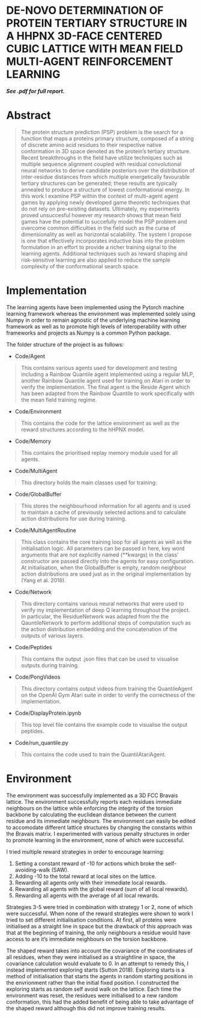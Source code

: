 # DE-NOVO DETERMINATION OF PROTEIN TERTIARY STRUCTURE IN A HHPNX 3D-FACE CENTERED CUBIC LATTICE WITH MEAN FIELD MULTI-AGENT REINFORCEMENT LEARNING

***See .pdf for full report.***

# Abstract
> The protein structure prediction (PSP) problem is the search for a function that maps a proteins
primary structure, composed of a string of discrete amino acid residues to their respective native
conformation in 3D space denoted as the protein’s tertiary structure. Recent breakthroughs
in the field have utilize techniques such as multiple sequence alignment coupled with residual
convolutional neural networks to derive candidate posteriors over the distribution of inter-residue
distances from which multiple energetically favourable tertiary structures can be generated; these
results are typically annealed to produce a structure of lowest conformational energy. In this
work I examine PSP within the context of multi-agent agent games by applying newly developed
game theoretic techniques that do not rely on pre-existing datasets. Ultimately, my experiments
proved unsuccesful however my research shows that mean field games have the potential to
succefully model the PSP problem and overcome common difficulties in the field such as the
curse of dimensionality as well as horizontal scalability. The system I propose is one that
effectively incorporates inductive bias into the problem formulation in an effort to provide a
richer training signal to the learning agents. Additional techniques such as reward shaping and
risk-sensitive learning are also applied to reduce the sample complexity of the conformational
search space.

# Implementation
The learning agents have been implemented using the Pytorch machine learning framework whereas the environment was implemented solely using Numpy in order to remain agnostic of the underlying machine learning framework as well as to promote high levels of interoperability with other frameworks and projects as Numpy is a common Python package.

The folder structure of the project is as follows:
- Code/Agent
> This contains various agents used for development and testing including a Rainbow Quantile agent implemented using a regular MLP, another Rainbow Quantile agent used for training on Atari in order to verify the implementation. The final agent is the Reside Agent which has been adapted from the Rainbow Quantile to work specifically with the mean field training regime.
- Code/Environment
> This contains the code for the lattice environment as well as the reward structures
according to the hHPNX model.
- Code/Memory
> This contains the prioritised replay memory module used for all agents.
- Code/MultiAgent
> This directory holds the main classes used for training:
- Code/GlobalBuffer
> This stores the neighbourhood information for all agents and is used to maintain
a cache of previously selected actions and to calculate action distributions for use during training.
- Code/MultiAgentRoutine
> This class contains the core training loop for all agents as well as the initialisation logic. All parameters can be passed in here, key word arguments that are not explicitly named (**kwargs) in the class’ constructor are passed directly into the agents for easy configuration. At initialisation, when the GlobalBuffer is empty, random neighbour action distributions are used just as in the original implementation by (Yang et al. 2018).
- Code/Network
> This directory contains various neural networks that were used to verify my implementation of deep Q learning throughout the project. In particular, the ResidueNetwork was adapted from the the QauntileNetwork to perform additional steps of computation
such as the action distribution embedding and the concatenation of the outputs of various layers.
- Code/Peptides
> This contains the output .json files that can be used to visualise outputs during
training.
- Code/PongVideos
> This directory contains output videos from training the QuantileAgent on the OpenAI Gym Atari suite in order to verify the correctness of the implementation.
- Code/DisplayProtein.ipynb
> This top level file contains the example code to visualise the output peptides.
- Code/run_quantile.py
> This contains the code used to train the QuantilAtariAgent.

# Environment
The environment was successfully implemented as a 3D FCC Bravais lattice. The environment successfully reports each residues immediate neighbours on the lattice while enforcing the integrity of the torsion backbone by calculating the euclidean distance between the current residue and its immediate neighbours. The environment can easily be edited to accomodate different lattice structures by changing the constants within the Bravais matrix. I experimented with various penalty structures in order to promote learning in the environment, none of which were successful. 

I tried multiple reward strategies in order to encourage learning:

1. Setting a constant reward of -10 for actions which broke the self-avoiding-walk (SAW).
2. Adding -10 to the total reward at local sites on the lattice.
3. Rewarding all agents only with their immediate local rewards.
4. Rewarding all agents with the global reward (sum of all local rewards).
5. Rewarding all agents with the average of all local rewards.

Strategies 3-5 were tried in combination with strategy 1 or 2, none of which were successful. When none of the reward strategies were shown to work I tried to set different initialisation conditions. At first, all proteins were initialised as a straight line in space but the drawback of this approach was that at the beginning of training, the only neighbours a residue would have access to are it’s immediate neighbours on the torsion backbone. 
 
The shaped reward takes into account the covariance of the coordinates of all residues, when they were initialised as a straightline in space, the covariance calculation would evaluate to 0. In an attempt to remedy this, I instead implemented exploring starts (Sutton 2018). Exploring starts is a method of initialisation that starts the agents in random starting positions in the envrionment rather than the initial fixed position. I constructed the exploring starts as random self avoid walk on the lattice. Each time the environment was reset, the residues were initialised to a new random conformation, this had the added benefit of being able to take advantage of the shaped reward although this did not improve training results.
